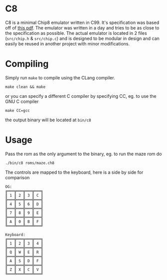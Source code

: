 # C8

C8 is a minimal Chip8 emulator written in C99. It's specification was based off of [this pdf](http://www.cs.columbia.edu/~sedwards/classes/2016/4840-spring/designs/Chip8.pdf). The emulator was written in a day and tries to be as close to the specification as possible. The actual emulator is located in 2 files (`src/chip.h` & `src/chip.c`) and is designed to be modular in design and can easily be reused in another project with minor modifications.

# Compiling

Simply run `make` to compile using the CLang compiler.

```
make clean && make
```

or you can specify a different C compiler by specifying CC, eg. to use the GNU C compiler

```
make CC=gcc
```

the output binary will be located at `bin/c8`

# Usage

Pass the rom as the only argument to the binary, eg. to run the maze rom do

```
./bin/c8 roms/maze.ch8
```

The controls are mapped to the keyboard, here is a side by side for comparison

```
OG:
╔═══╦═══╦═══╦═══╗
║ 1 ║ 2 ║ 3 ║ C ║
╠═══╬═══╬═══╬═══╣
║ 4 ║ 5 ║ 6 ║ D ║
╠═══╬═══╬═══╬═══╣
║ 7 ║ 8 ║ 9 ║ E ║
╠═══╬═══╬═══╬═══╣
║ A ║ 0 ║ B ║ F ║
╚═══╩═══╩═══╩═══╝

Keyboard:
╔═══╦═══╦═══╦═══╗
║ 1 ║ 2 ║ 3 ║ 4 ║
╠═══╬═══╬═══╬═══╣
║ Q ║ W ║ E ║ R ║
╠═══╬═══╬═══╬═══╣
║ A ║ S ║ D ║ F ║
╠═══╬═══╬═══╬═══╣
║ Z ║ X ║ C ║ V ║
╚═══╩═══╩═══╩═══╝
```
